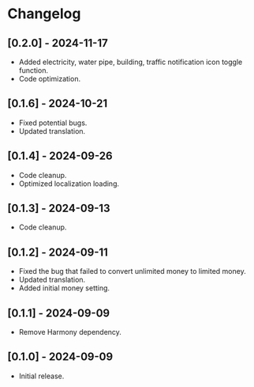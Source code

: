 # Changelog

## [0.2.0] - 2024-11-17
- Added electricity, water pipe, building, traffic notification icon toggle function.
- Code optimization.

## [0.1.6] - 2024-10-21
- Fixed potential bugs.
- Updated translation.

## [0.1.4] - 2024-09-26
- Code cleanup.
- Optimized localization loading.

## [0.1.3] - 2024-09-13
- Code cleanup.

## [0.1.2] - 2024-09-11
- Fixed the bug that failed to convert unlimited money to limited money.
- Updated translation.
- Added initial money setting.

## [0.1.1] - 2024-09-09
- Remove Harmony dependency.

## [0.1.0] - 2024-09-09
- Initial release.